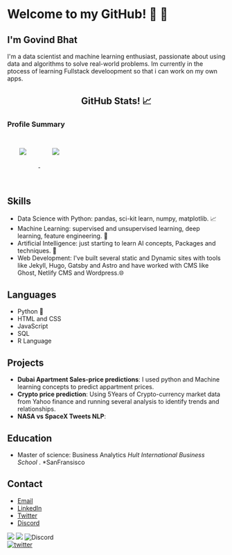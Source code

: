 # Welcome to my GitHub! 🙌 👐

## I'm **Govind Bhat**

I'm a data scientist and machine learning enthusiast, passionate about using data and algorithms to solve real-world problems. Im currently in the ptocess of learning Fullstack develoopment so that i can work on my own apps.

<h2 align='center'> GitHub Stats! 📈 </h2>

### Profile Summary

<a href="https://github.com/anuraghazra/github-readme-stats">
  <img style="margin:1em; padding:1em" src="https://github-readme-stats.vercel.app/api?username=git-GB&count_private=true&show_icons=true&theme=radical" />
</a>
<a href="https://github.com/anuraghazra/convoychat">
  <img style="margin:1em; padding:1em" src="https://github-readme-stats-git-masterrstaa-rickstaa.vercel.app/api/top-langs/?username=git-GB&exclude_repo=G-Bot,gb-freeStuffDev,fsdl-website,oopenai-spinningup,dive-into-machine-learning,pandas_exercises,text-analytics-with-python,Data-Science--Cheat-Sheet,Complete-Python-3-Bootcamp)](https://github.com/anuraghazra/github-readme-stats" />
</a>
<br>
<br>
<br>

## Skills

- Data Science with Python: pandas, sci-kit learn, numpy, matplotlib. 📈
- Machine Learning: supervised and unsupervised learning, deep learning, feature engineering. 🤖
- Artificial Intelligence: just starting to learn AI concepts, Packages and techniques. 🧠
- Web Development: I've built several static and Dynamic sites with tools like Jekyll, Hugo, Gatsby and Astro and have worked with CMS like Ghost, Netlify   CMS and Wordpress.🌐


## Languages

- Python 🐍
- HTML and CSS 
- JavaScript 
- SQL
- R Language

## Projects

- **Dubai Apartment Sales-price predictions**: I used python and Machine learning concepts to predict appartment prices.
- **Crypto price prediction**: Using 5Years of Crypto-currency market data from Yahoo finance and running several analysis to identify trends and relationships.
- **NASA vs SpaceX Tweets NLP**: 

## Education


- Master of science: Business Analytics
*Hult International Business School* . *SanFransisco


## Contact
- [Email](govind.s.bhat@outlook.com)
- [LinkedIn](https://linkedin.com/in/govindsbhat)
- [Twitter](https://twitter.com/_gbhat_/)
- [Discord](https://discord.com/GBhat#3634)

<img src="https://img.shields.io/badge/Datacamp-05192D?style=for-the-badge&logo=datacamp&logoColor=65FF8F"/> <img src="https://img.shields.io/badge/updated-today-brightgreen?style=for-the-badge"> <img alt="Discord" src="https://img.shields.io/discord/1056296312783503450?label=Discord&logo=Discord&logoColor=d&style=for-the-badge"><br>
[![twitter](https://img.shields.io/badge/twitter-1DA1F2?style=for-the-badge&logo=twitter&logoColor=white)](https://twitter.com/follow/_ghbhat_)
